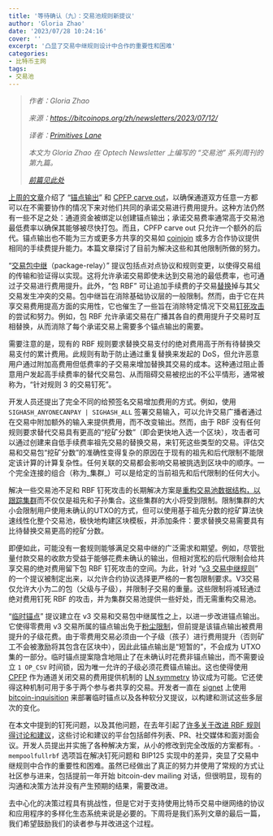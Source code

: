 ```yaml
---
title: '等待确认（九）：交易池规则新提议'
author: 'Gloria Zhao'
date: '2023/07/28 10:24:16'
cover: ''
excerpt: '凸显了交易中继规则设计中合作的重要性和困难'
categories:
- 比特币主网
tags:
- 交易池
---
```



> *作者：Gloria Zhao*
>
> *来源：<https://bitcoinops.org/zh/newsletters/2023/07/12/>*
>
> *译者：[Primitives Lane](https://github.com/PrimitivesLane)*
>
> *本文为 Gloria Zhao 在 Optech Newsletter 上编写的 “交易池” 系列周刊的第九篇。*
>
> *[前篇见此处](https://www.btcstudy.org/2023/07/21/waiting-for-confirmation-8-policy-as-an-interface/)*



[上周的文章](https://bitcoinops.org/zh/newsletters/2023/07/05/#等待确认-8交易池规则是个接口)介绍了 “[锚点输出](https://bitcoinops.org/en/topics/anchor-outputs/)” 和 [CPFP carve out](https://bitcoinops.org/en/topics/cpfp-carve-out/)，以确保通道双方任意一方都可以在不需要协作的情况下来对他们共同的承诺交易进行费用提升。这种方法仍然有一些不足之处：通道资金被绑定以创建锚点输出；承诺交易费率通常高于交易池最低费率以确保其能够被尽快打包。而且，CPFP carve out 只允许一个额外的后代。锚点输出也不能为三方或更多方共享的交易如 [coinjoin](https://bitcoinops.org/en/topics/coinjoin/) 或多方合作协议提供相同的手续费提升能力。本篇文章探讨了目前为解决这些和其他限制所做的努力。

“[交易包中继](https://bitcoinops.org/en/topics/package-relay/)（package-relay）” 提议包括点对点协议和规则变更，以使得交易组的传输和验证得以实现。这将允许承诺交易即使未达到交易池的最低费率，也可通过子交易进行费用提升。此外，“包 RBF” 可让追加手续费的子交易[替换](https://bitcoinops.org/en/topics/replace-by-fee/)掉与其父交易发生冲突的交易。包中继旨在消除基础协议层的一般限制。然而，由于它在共享交易费用提高方面的实用性，它也催生了一些旨在消除特定情况下交易[钉死攻击](https://bitcoinops.org/en/topics/transaction-pinning/)的尝试和努力。例如，包 RBF 允许承诺交易在广播其各自的费用提升子交易时互相替换，从而消除了每个承诺交易上需要多个锚点输出的需要。

需要注意的是，现有的 RBF 规则要求替换交易支付的绝对费用高于所有待替换交易支付的累计费用。此规则有助于防止通过重复替换来发起的 DoS，但允许恶意用户通过附加高费用但低费率的子交易来增加替换其交易的成本。这种通过阻止善意用户发起高手续费率的替代交易包、从而阻碍交易被挖出的不公平情形，通常被称为，“针对规则 3 的交易钉死”。

开发人员还提出了完全不同的给预签名交易增加费用的方式。例如，使用 `SIGHASH_ANYONECANPAY | SIGHASH_ALL` 签署交易输入，可以允许交易广播者通过在交易中附加额外的输入来提供费用，而不改变输出。然而，由于 RBF 没有任何规则要求替代交易具有更高的“挖矿分数”（即会更快地入选一个区块），攻击者可以通过创建来自低手续费率祖先交易的替换交易，来钉死这些类型的交易。评估交易和交易包“挖矿分数”的准确性变得复杂的原因在于现有的祖先和后代限制不能限定该计算的计算复杂性。任何关联的交易都会影响交易被挑选到区块中的顺序。一个完全连接的组合（称为_集群_）可以是给定的当前祖先和后代限制的任何大小。

解决一些交易池不足和 RBF 钉死攻击的长期解决方案是[重构交易池数据结构，以跟踪集群](https://github.com/bitcoin/bitcoin/issues/27677)而不仅仅是祖先和子孙集合。这些集群的大小将受到限制。限制集群的大小会限制用户使用未确认的UTXO的方式，但可以使用基于祖先分数的挖矿算法快速线性化整个交易池，极快地构建区块模板，并添加条件：要求替换交易需要具有比待替换交易更高的挖矿分数。

即便如此，可能没有一套规则能够满足交易中继的广泛需求和期望。例如，尽管批量付款交易的收款方受益于能够花费未确认的输出，但相对宽松的后代限制会给共享交易的绝对费用留下包 RBF 钉死攻击的空间。为此，针对 “[v3 交易中继规则](https://bitcoinops.org/en/topics/version-3-transaction-relay/)” 的一个提议被制定出来，以允许合约协议选择更严格的一套包限制要求。V3交易仅允许大小为二的包（父级与子级），并限制子交易的重量。这些限制将减轻通过绝对费用钉死 RBF 的攻击，并为集群交易池提供一些好处，而无需重构交易池。

“[临时锚点](https://bitcoinops.org/en/topics/ephemeral-anchors/)” 提议建立在 v3 交易和交易包中继属性之上，以进一步改进锚点输出。它使得零费用 v3 交易所属的锚点输出免于[粉尘限制](https://bitcoinops.org/en/topics/uneconomical-outputs/)，但前提是该锚点输出被费用提升的子级花费。由于零费用交易必须由一个子级（孩子）进行费用提升（否则矿工不会被激励将其包含在区块中），因此此锚点输出是“短暂的”，不会成为 UTXO 集的一部分。临时锚点提案隐含地阻止了在未确认时花费非锚点输出，而不需要设立 `1 OP_CSV` 时间锁，因为唯一允许的子级必须花费锚点输出。这也使得使用 [CPFP](https://bitcoinops.org/en/topics/cpfp/) 作为通道关闭交易的费用提供机制的 [LN symmetry](https://bitcoinops.org/en/topics/eltoo/) 协议成为可能。它还使得这种机制可用于多于两个参与者共享的交易。开发者一直在 [signet](https://bitcoinops.org/en/topics/signet/) 上使用 [bitcoin-inquisition](https://github.com/bitcoin-inquisition/bitcoin) 来部署临时锚点以及各种软分叉提议，以构建和测试这些多层次的变化。

在本文中提到的钉死问题，以及其他问题，在去年引起了[许多关于改进 RBF 规则得讨论和建议](https://bitcoinops.org/zh/newsletters/2022/12/21/#rbf)，这些讨论和建议的平台包括邮件列表、PR、社交媒体和面对面会议。开发人员提出并实施了各种解决方案，从小的修改到完全改版的方案都有。`-mempoolfullrbf` 选项旨在解决钉死问题和 BIP125 实现中的差异，突显了交易中继规则中合作的重要性和困难。虽然已经做出了真正的努力并使用了常规的方式让社区参与进来，包括提前一年开始 bitcoin-dev mailing 对话，但很明显，现有的沟通和决策方法并没有产生预期的结果，需要改进。

去中心化的决策过程具有挑战性，但是它对于支持使用比特币交易中继网络的协议和应用程序的多样化生态系统来说是必要的。下周将是我们系列文章的最后一篇，我们希望鼓励我们的读者参与并改进这个过程。

